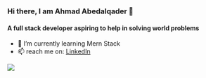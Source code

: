 ### Hi there, I am Ahmad Abedalqader 👋

#### A full stack developer aspiring to help in solving world problems

- 🌱 I’m currently learning Mern Stack
- 📫 reach me on: [LinkedIn](https://www.linkedin.com/in/ahmad-abedalqader/)


<img src="https://github-readme-stats.vercel.app/api?username=Ahmad-Abedalqader&&show_icons=true&title_color=FFFF00&icon_color=FFFF00&text_color=daf7dc&bg_color=203613"/>

